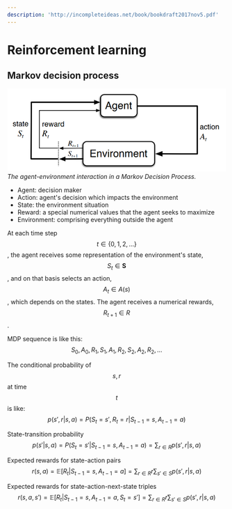```yaml
---
description: 'http://incompleteideas.net/book/bookdraft2017nov5.pdf'
---
```


# Reinforcement learning

## Markov decision process

![](/.gitbook/assets/agent.png)
*The agent-environment interaction in a Markov Decision Process.*

* Agent: decision maker
* Action: agent's decision which impacts the environment
* State: the environment situation
* Reward: a special numerical values that the agent seeks to maximize
* Environment: comprising everything outside the agent

At each time step $$t \in \{0,1,2,...\}$$, the agent receives some representation of the environment's state, $$S_t \in \boldsymbol{S}$$, and on that basis selects an action, $$A_t \in A(s)$$, which depends on the states. The agent receives a numerical rewards, $$R_{t+1} \in R$$.

MDP sequence is like this:
$$
S_0, A_0, R_1, S_1, A_1, R_2, S_2, A_2, R_2,...
$$

The conditional probability of $$s,r$$ at time $$t$$ is like:
$$
p(s',r|s,a)
=P(S_{t}=s', R_{t}=r|S_{t-1}=s,A_{t-1}=a)
$$

State-transition probability
$$
p(s'|s,a)
=P(S_{t}=s'|S_{t-1}=s,A_{t-1}=a)
=\sum_{r \in R}p(s',r|s,a)
$$

Expected rewards for state-action pairs
$$
r(s,a)
=\mathbb{E}[R_t|S_{t-1}=s,A_{t-1}=a]
=\sum_{r \in R}r\sum_{s' \in S}p(s',r|s,a)
$$

Expected rewards for state-action-next-state triples
$$
r(s,a,s')
=\mathbb{E}[R_t|S_{t-1}=s,A_{t-1}=a,S_t=s']=
\sum_{r \in R}r\sum_{s' \in S}p(s',r|s,a)
$$


































